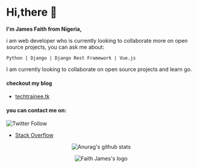 
# Hi,there 👋

  **I'm James Faith from Nigeria,**
  
  i am web developer who is currently looking to collaborate more on open source projects,
  you can ask me about:

    Python | Django | Django Rest Framework | Vue.js
    
    
   I am currently looking to collaborate on open source projects and learn go.
   
   
   
   #### checkout my blog
   
   - [techtrainee.tk](https://techtrainee.tk) 
   
   #### you can contact me on: 

   ![Twitter Follow](https://img.shields.io/twitter/follow/camzy_l?label=follow%20me%20on%20twitter&style=social)
   - [Stack Overflow](https://stackoverflow.com/users/13683741/camzy)
   
   <p align="center">
       <img alt="Anurag's github stats" src="https://github-readme-stats.vercel.app/api?username=blackpandan&show_icons=true&theme=synthwave">
   </p>
    
    
   <p align="center">
       <img alt="Faith James's logo" src="" >
   </p>
   
 
